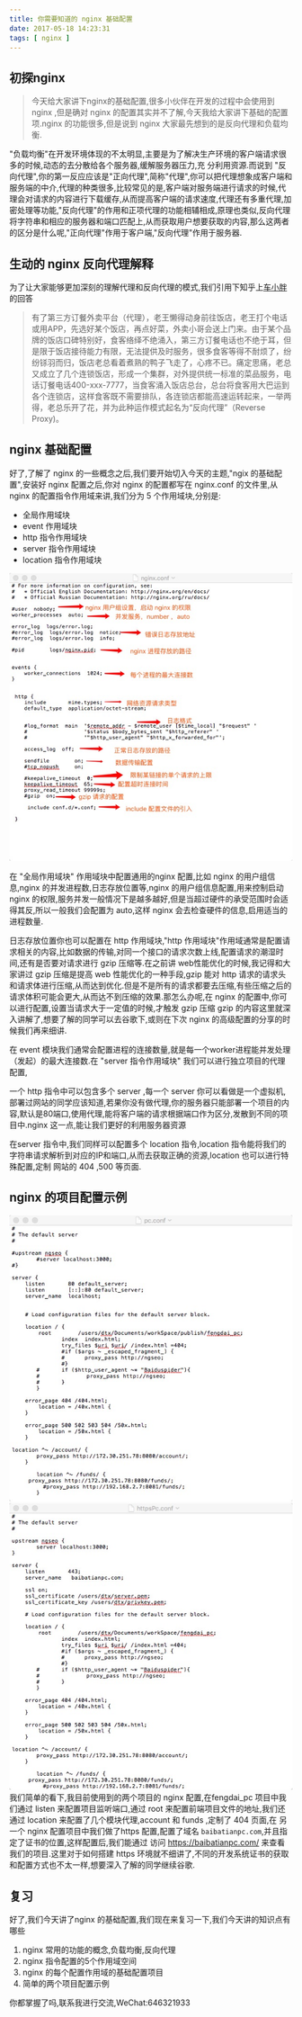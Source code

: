 ```yaml
---
title: 你需要知道的 nginx 基础配置
date: 2017-05-18 14:23:31
tags: [ nginx ]
---
```


## 初探nginx

> 今天给大家讲下nginx的基础配置,很多小伙伴在开发的过程中会使用到 nginx ,但是确对 nginx 的配置其实并不了解,今天我给大家讲下基础的配置项.nginx 的功能很多,但是说到 nginx 大家最先想到的是反向代理和负载均衡.

"负载均衡"在开发环境体现的不太明显,主要是为了解决生产环境的客户端请求很多的时候,动态的去分散给各个服务器,缓解服务器压力,充 分利用资源.而说到 "反向代理",你的第一反应应该是"正向代理",简称"代理",你可以把代理想象成客户端和服务端的中介,代理的种类很多,比较常见的是,客户端对服务端进行请求的时候,代理会对请求的内容进行下载缓存,从而提高客户端的请求速度,代理还有多重代理,加密处理等功能,"反向代理"的作用和正项代理的功能相辅相成,原理也类似,反向代理将字符串和相应的服务器和端口匹配上,从而获取用户想要获取的内容,那么这两者的区分是什么呢,"正向代理"作用于客户端,"反向代理"作用于服务器.


## 生动的 nginx 反向代理解释

为了让大家能够更加深刻的理解代理和反向代理的模式,我们引用下知乎上[车小胖](https://www.zhihu.com/question/24723688/answer/160252724)的回答
>有了第三方订餐外卖平台（代理），老王懒得动身前往饭店，老王打个电话或用APP，先选好某个饭店，再点好菜，外卖小哥会送上门来。由于某个品牌的饭店口碑特别好，食客络绎不绝涌入，第三方订餐电话也不绝于耳，但是限于饭店接待能力有限，无法提供及时服务，很多食客等得不耐烦了，纷纷铩羽而归，饭店老总看着煮熟的鸭子飞走了，心疼不已。痛定思痛，老总又成立了几个连锁饭店，形成一个集群，对外提供统一标准的菜品服务，电话订餐电话400-xxx-7777，当食客涌入饭店总台，总台将食客用大巴运到各个连锁店，这样食客既不需要排队，各连锁店都能高速运转起来，一举两得，老总乐开了花，并为此种运作模式起名为“反向代理”（Reverse Proxy)。

## nginx 基础配置
好了,了解了 nginx 的一些概念之后,我们要开始切入今天的主题,"ngix 的基础配置",安装好 nginx 配置之后,你对 nginx 的配置都写在 nginx.conf 的文件里,从 nginx 的配置指令作用域来讲,我们分为 5 个作用域块,分别是:

+ 全局作用域块
+ event 作用域块
+ http 指令作用域块
+ server 指令作用域块
+ location 指令作用域块

![nginx基础配置](/images/nginx/nd.jpeg)

在 "全局作用域块" 作用域块中配置通用的nginx 配置,比如 nginx 的用户组信息,nginx 的并发进程数,日志存放位置等,nginx 的用户组信息配置,用来控制启动 nginx 的权限,服务并发一般情况下是越多越好,但是当超过硬件的承受范围时会适得其反,所以一般我们会配置为 auto,这样 nginx 会去检查硬件的信息,启用适当的进程数量.

日志存放位置你也可以配置在 http 作用域块,"http 作用域块"作用域通常是配置请求相关的内容,比如数据的传输,对同一个接口的请求次数上线,配置请求的潮湿时间,还有是否要对请求进行 gzip 压缩等.在之前讲 web性能优化的时候,我记得和大家讲过 gzip 压缩是提高 web 性能优化的一种手段,gzip 能对 http 请求的请求头和请求体进行压缩,从而达到优化.但是不是所有的请求都要去压缩,有些压缩之后的请求体积可能会更大,从而达不到压缩的效果.那怎么办呢,在 nginx 的配置中,你可以进行配置,设置当请求大于一定值的时候,才触发 gzip 压缩 gzip 的内容这里就深入讲解了,想要了解的同学可以去谷歌下,或则在下次 nginx 的高级配置的分享的时候我们再来细讲.

在 event 模块我们通常会配置进程的连接数量,就是每一个worker进程能并发处理（发起）的最大连接数.在 "server 指令作用域块" 我们可以进行独立项目的代理配置,

一个 http 指令中可以包含多个 server ,每一个 server 你可以看做是一个虚拟机,部署过网站的同学应该知道,若果你没有做代理,你的服务器只能部署一个项目的内容,默认是80端口,使用代理,能将客户端的请求根据端口作为区分,发散到不同的项目中.nginx 这一点,能让我们更好的利用服务器资源

在server 指令中,我们同样可以配置多个 location 指令,location 指令能将我们的字符串请求解析到对应的IP和端口,从而去获取正确的资源,location 也可以进行特殊配置,定制 网站的 404 ,500 等页面.


## nginx 的项目配置示例
![nginx作用域](/images/nginx/l1.jpeg)
![nginx作用域](/images/nginx/l2.jpeg)
我们简单的看下,我目前使用到的两个项目的 nginx 配置,在fengdai_pc 项目中我们通过 listen 来配置项目监听端口,通过 root 来配置前端项目文件的地址,我们还通过 location 来配置了几个模块代理,account 和 funds ,定制了 404 页面,在 另一个 nginx 配置项目中我们做了https 配置,配置了域名 `baibatianpc.com`,并且指定了证书的位置,这样配置后,我们能通过 访问 https://baibatianpc.com/ 来查看我们的项目.这里对于如何搭建 https 环境就不细讲了,不同的开发系统证书的获取和配置方式也不太一样,想要深入了解的同学继续谷歌.

## 复习
好了,我们今天讲了nginx 的基础配置,我们现在来复习一下,我们今天讲的知识点有哪些

1. nginx 常用的功能的概念,负载均衡,反向代理
2. nginx 指令配置的5个作用域空间
4. nginx 的每个配置作用域的基础配置项目
5. 简单的两个项目配置示例

你都掌握了吗,联系我进行交流,WeChat:646321933
